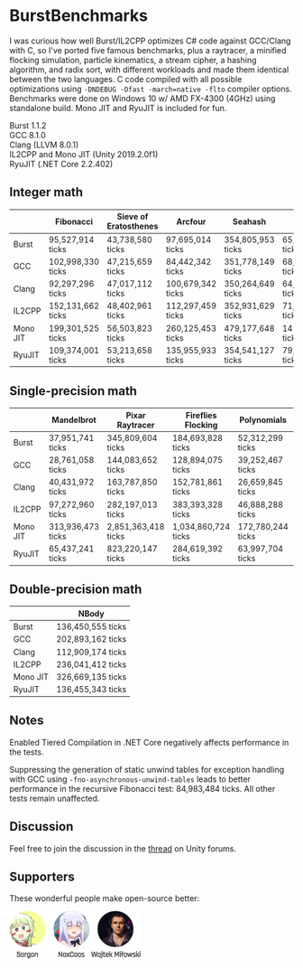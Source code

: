 # BurstBenchmarks
I was curious how well Burst/IL2CPP optimizes C# code against GCC/Clang with C, so I've ported five famous benchmarks, plus a raytracer, a minified flocking simulation, particle kinematics, a stream cipher, a hashing algorithm, and radix sort, with different workloads and made them identical between the two languages. C code compiled with all possible optimizations using `-DNDEBUG -Ofast -march=native -flto` compiler options. Benchmarks were done on Windows 10 w/ AMD FX-4300 (4GHz) using standalone build. Mono JIT and RyuJIT is included for fun.

Burst 1.1.2<br/>
GCC 8.1.0<br/>
Clang (LLVM 8.0.1)<br/>
IL2CPP and Mono JIT (Unity 2019.2.0f1)<br/>
RyuJIT (.NET Core 2.2.402)

## Integer math

|          | Fibonacci         | Sieve of Eratosthenes | Arcfour           | Seahash           | Radix             |
|----------|-------------------|-----------------------|-------------------|-------------------|-------------------|
| Burst    | 95,527,914 ticks  | 43,738,580 ticks      | 97,695,014 ticks  | 354,805,953 ticks | 65,637,438 ticks  |
| GCC      | 102,998,330 ticks | 47,215,659 ticks      | 84,442,342 ticks  | 351,778,149 ticks | 68,814,202 ticks  |
| Clang    | 92,297,296 ticks  | 47,017,112 ticks      | 100,679,342 ticks | 350,264,649 ticks | 64,345,662 ticks  |
| IL2CPP   | 152,131,662 ticks | 48,402,961 ticks      | 112,297,459 ticks | 352,931,629 ticks | 71,256,563 ticks  |
| Mono JIT | 199,301,525 ticks | 56,503,823 ticks      | 260,125,453 ticks | 479,177,648 ticks | 141,545,880 ticks |
| RyuJIT   | 109,374,001 ticks | 53,213,658 ticks      | 135,955,933 ticks | 354,541,127 ticks | 79,393,575 ticks  |

## Single-precision math

|          | Mandelbrot        | Pixar Raytracer     | Fireflies Flocking  | Polynomials       | Particle Kinematics |
|----------|-------------------|---------------------|---------------------|-------------------|---------------------|
| Burst    | 37,951,741 ticks  | 345,809,604 ticks   | 184,693,828 ticks   | 52,312,299 ticks  | 190,654,223 ticks   |
| GCC      | 28,761,058 ticks  | 144,083,652 ticks   | 128,894,075 ticks   | 39,252,467 ticks  | 111,352,855 ticks   |
| Clang    | 40,431,972 ticks  | 163,787,850 ticks   | 152,781,861 ticks   | 26,659,845 ticks  | 193,759,862 ticks   |
| IL2CPP   | 97,272,960 ticks  | 282,197,013 ticks   | 383,393,328 ticks   | 46,888,288 ticks  | 185,309,296 ticks   |
| Mono JIT | 313,936,473 ticks | 2,851,363,418 ticks | 1,034,860,724 ticks | 172,780,244 ticks | 377,228,204 ticks   |
| RyuJIT   | 65,437,241 ticks  | 823,220,147 ticks   | 284,619,392 ticks   | 63,997,704 ticks  | 199,732,371 ticks   |

## Double-precision math

|          | NBody             |
|----------|-------------------|
| Burst    | 136,450,555 ticks |
| GCC      | 202,893,162 ticks |
| Clang    | 112,909,174 ticks |
| IL2CPP   | 236,041,412 ticks |
| Mono JIT | 326,669,135 ticks |
| RyuJIT   | 136,455,343 ticks |

Notes
--------
Enabled Tiered Compilation in .NET Core negatively affects performance in the tests.

Suppressing the generation of static unwind tables for exception handling with GCC using `-fno-asynchronous-unwind-tables` leads to better performance in the recursive Fibonacci test: 84,983,484 ticks. All other tests remain unaffected.

Discussion
--------
Feel free to join the discussion in the [thread](https://forum.unity.com/threads/benchmarking-burst-against-gcc-machine-code-fibonacci-mandelbrot-nbody.715133/) on Unity forums.

Supporters
--------
These wonderful people make open-source better:
<p align="left"> 
  <img src="https://github.com/Rageware/Supporters/blob/master/burstbenchmarks-supporters.png" alt="supporters">
</p>
